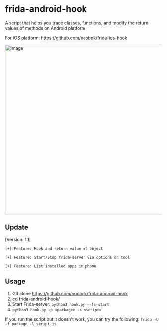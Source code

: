# frida-android-hook
A script that helps you trace classes, functions, and modify the return values of methods on Android platform

For iOS platform: https://github.com/noobpk/frida-ios-hook

<img width="544" alt="image" src="https://user-images.githubusercontent.com/31820707/108661418-60d4b500-74fe-11eb-81ed-c164df9ef4a5.png">

## Update

[Version: 1.1]

	[+] Feature: Hook and return value of object
	
	[+] Feature: Start/Stop frida-server via options on tool
	
	[+] Feature: List installed apps in phone

## Usage
1. Git clone https://github.com/noobpk/frida-android-hook
1. cd frida-android-hook/
1. Start Frida-server: `python3 hook.py --fs-start`
1. ```python3 hook.py -p <package> -s <script>```

If you run the script but it doesn't work, you can try the following:
```frida -U -f package -l script.js```




